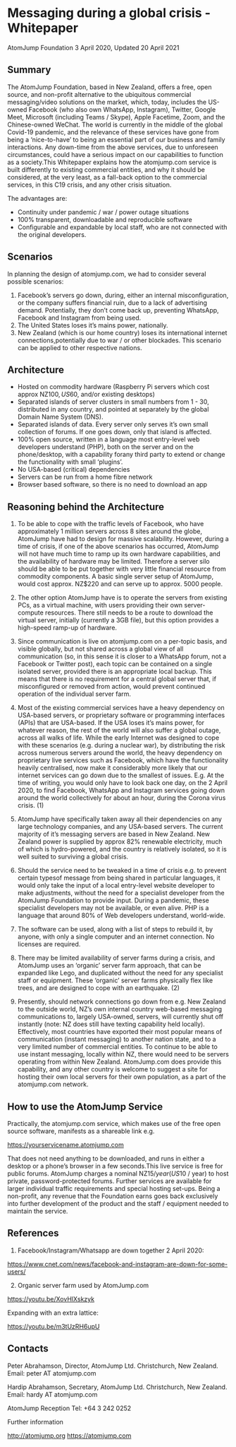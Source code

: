 
# Messaging during a global crisis - Whitepaper

AtomJump Foundation
3 April 2020,  Updated 20 April 2021


## Summary


The AtomJump Foundation, based in New Zealand, offers a free, open source, and non-profit alternative to the ubiquitous commercial messaging/video solutions on the market, which, today, includes the US-owned Facebook (who also own WhatsApp, Instagram), Twitter, Google Meet, Microsoft (including Teams / Skype), Apple Facetime, Zoom, and the Chinese-owned WeChat. The world is currently in the middle of the global Covid-19 pandemic, and the relevance of these services have gone from being a ‘nice-to-have’ to being an essential part of our business and family interactions. Any down-time from the above services, due to unforeseen circumstances, could have a serious impact on our capabilities to function as a society.This Whitepaper explains how the atomjump.com service is built differently to existing commercial entities, and why it should be considered, at the very least, as a fall-back option to the commercial services, in this C19 crisis, and any other crisis situation.

The advantages are:

* Continuity under pandemic / war / power outage situations
* 100% transparent, downloadable and reproducible software
* Configurable and expandable by local staff, who are not connected with the original developers.


## Scenarios


In planning the design of atomjump.com, we had to consider several possible scenarios:

1. Facebook’s servers go down, during, either an internal misconfiguration, or the company suffers financial ruin, due to a lack of advertising demand. Potentially, they don’t come back up, preventing WhatsApp, Facebook and Instagram from being used.
2. The United States loses it’s mains power, nationally.
3. New Zealand (which is our home country) loses its international internet connections,potentially due to war / or other blockades. This scenario can be applied to other respective nations.


## Architecture


* Hosted on commodity hardware (Raspberry Pi servers which cost approx NZ$100, US$60, and/or existing desktops)
* Separated islands of server clusters in small numbers from 1 - 30, distributed in any country, and pointed at separately by the global Domain Name System (DNS).
* Separated islands of data. Every server only serves it’s own small collection of forums. If one goes down, only that island is affected.
* 100% open source, written in a language most entry-level web developers understand (PHP), both on the server and on the phone/desktop, with a capability forany third party to extend or change the functionality with small ‘plugins’.
* No USA-based (critical) dependencies
* Servers can be run from a home fibre network
* Browser based software, so there is no need to download an app


## Reasoning behind the Architecture


1. To be able to cope with the traffic levels of Facebook, who have approximately 1 million servers across 8 sites around the globe, AtomJump have had to design for massive scalability. However, during a time of crisis, if one of the above scenarios has occurred, AtomJump will not have much time to ramp up its own hardware capabilities, and the availability of hardware may be limited.  Therefore a server silo should be able to be put together with very little financial resource from commodity components. A basic single server setup of AtomJump, would cost approx. NZ$220 and can serve up to approx. 5000 people.

2. The other option AtomJump have is to operate the servers from existing PCs, as a virtual machine, with users providing their own server-compute resources. There still needs to be a route to download the virtual server, initially (currently a 3GB file), but this option provides a high-speed ramp-up of hardware.

3. Since communication is live on atomjump.com on a per-topic basis, and visible globally, but not shared across a global view of all communication (so, in this sense it is closer to a WhatsApp forum, not a Facebook or Twitter post), each topic can be contained on a single isolated server, provided there is an appropriate local backup. This means that there is no requirement for a central global server that, if misconfigured or removed from action, would prevent continued operation of the individual server farm.

4. Most of the existing commercial services have a heavy dependency on USA-based servers, or proprietary software or programming interfaces (APIs) that are USA-based. If the USA loses it’s mains power, for whatever reason, the rest of the world will also suffer a global outage, across all walks of life. While the early Internet was designed to cope with these scenarios (e.g. during a nuclear war), by distributing the risk across numerous servers around the world, the heavy dependency on proprietary live services such as Facebook, which have the functionality heavily centralised, now make it considerably more likely that our internet services can go down due to the smallest of issues.  E.g. At the time of writing, you would only have to look back one day, on the 2 April 2020, to find Facebook, WhatsApp and Instagram services going down around the world collectively for about an hour, during the Corona virus crisis. (1)

5. AtomJump have specifically taken away all their dependencies on any large technology companies, and any USA-based servers. The current majority of it’s messaging servers are based in New Zealand. New Zealand power is supplied by approx 82% renewable electricity, much of which is hydro-powered, and the country is relatively isolated, so it is well suited to surviving a global crisis.

6. Should the service need to be tweaked in a time of crisis e.g. to prevent certain typesof message from being shared in particular languages, it would only take the input of a local entry-level website developer to make adjustments, without the need for a specialist developer from the AtomJump Foundation to provide input. During a pandemic, these specialist developers may not be available, or even alive. PHP is a language that around 80% of Web developers understand, world-wide.

7. The software can be used, along with a list of steps to rebuild it, by anyone, with only a single computer and an internet connection. No licenses are required.

8. There may be limited availability of server farms during a crisis, and AtomJump uses an ‘organic’ server farm approach, that can be expanded like Lego, and duplicated without the need for any specialist staff or equipment. These ‘organic’ server farms physically flex like trees, and are designed to cope with an earthquake. (2)

9. Presently, should network connections go down from e.g. New Zealand to the outside world, NZ’s own internal country web-based messaging communications to, largely USA-owned, servers, will currently shut off instantly (note: NZ does still have texting capability held locally). Effectively, most countries have exported their most popular means of communication (instant messaging) to another nation state, and to a very limited number of commercial entities. To continue to be able to use instant messaging, locally within NZ, there would need to be servers operating from within New Zealand. AtomJump.com does provide this capability, and any other country is welcome to suggest a site for hosting their own local servers for their own population, as a part of the atomjump.com network.


## How to use the AtomJump Service


Practically, the atomjump.com service, which makes use of the free open source software, manifests as a shareable link e.g. 

https://yourservicename.atomjump.com

That does not need anything to be downloaded, and runs in either a desktop or a phone’s browser in a few seconds.This live service is free for public forums. AtomJump charges a nominal NZ$15 / year (US$10 / year) to host private, password-protected forums. Further services are available for larger individual traffic requirements and special hosting set-ups. Being a non-profit, any revenue that the Foundation earns goes back exclusively into further development of the product and the staff / equipment needed to maintain the service.


## References

1. Facebook/Instagram/Whatsapp are down together 2 April 2020: 

https://www.cnet.com/news/facebook-and-instagram-are-down-for-some-users/

2. Organic server farm used by AtomJump.com

https://youtu.be/XovHlXskzyk

Expanding with an extra lattice:

https://youtu.be/m3tUzRH6upU


## Contacts

Peter Abrahamson, Director, AtomJump Ltd. Christchurch, New Zealand.
Email:  peter AT atomjump.com

Hardip Abrahamson, Secretary, AtomJump Ltd. Christchurch, New Zealand.
Email: hardy AT atomjump.com

AtomJump Reception Tel: +64 3 242 0252

Further information

http://atomjump.org
https://atomjump.com
